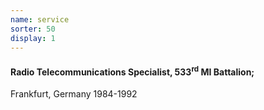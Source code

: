 ```yaml
---
name: service
sorter: 50
display: 1
---
```

#### Radio Telecommunications Specialist, 533<sup>rd</sup> MI Battalion;
Frankfurt, Germany 1984-1992
